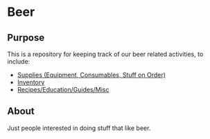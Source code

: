 # Beer

## Purpose
This is a repository for keeping track of our beer related activities, to include:
* [Supplies (Equipment, Consumables, Stuff on Order)](Materials/Supplies/Supplies.md)
* [Inventory](Materials/Inventory.md)
* [Recipes/Education/Guides/Misc](Cooking/Cooking.md)



## About
Just people interested in doing stuff that like beer.
